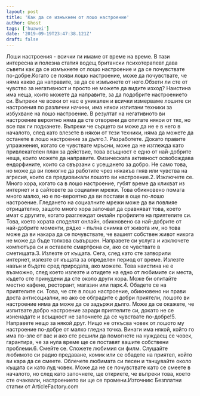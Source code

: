 ```yaml
---
layout: post
title: 'Как да се измъкнем от лошо настроение'
author: Ghost
tags: ['huawei']
date: '2019-09-19T23:47:38.121Z'
draft: false
---
```


Лоши настроения - всички ги имаме от време на време. В тази интересна и полезна статия водещ британски психотерапевт дава съвети как да се измъкнете от лошо настроение и да се почувствате по-добре.Когато се появи лошо настроение, може да почувствате, че няма какво да направите, за да се измъкнете от него.Обзети ли сте от чувство за негативност и просто не можете да видите изход? Наистина има неща, които можете да направите, за да подобрите настроението си. Въпреки че всеки от нас е уникален и всички измерваме лошите си настроения по различни начини, има някои изпитани техники за избухване на лошо настроение. В резултат на негативното ви настроение вероятно няма да сте отворени да опитате някои от тях, но все пак ги подканете. Въпреки че сърцето ви може да не е в него в началото, след като влезете в някои от тези техники, няма да можете да останете в лошо настроение за дълго.1. Разработете. Докато правите упражнения, когато се чувствате мръсни, може да не изглежда като привлекателен план за действие, това всъщност е едно от най-добрите неща, които можете да направите. Физическата активност освобождава ендорфините, които са свързани с усещането за добро. Не само това, но може да ви помогне да работите чрез някакъв гняв или чувства на агресия, които са предизвикали лошото ви настроение.2. Изключете се. Много хора, когато са в лошо настроение, губят време да кликват из интернет и в сайтовете за социални мрежи. Това обикновено помага много малко, но е по-вероятно да ви постави в още по-лошо настроение. Гледането на социалните мрежи може да ви повлияе отрицателно, защото много хора започват да сравняват това, което имат с другите, когато разглеждат онлайн профилите на приятелите си. Това, което хората споделят онлайн, обикновено са най-добрите от най-добрите моменти, рядко - пълна снимка от живота им, но това може да ви накара да се почувствате, че вашият собствен живот никога не може да бъде толкова съвършен. Направете си услуга и изключете компютъра си и оставете смартфона си, ако се чувствате в сметищата.3. Излезте от къщата. Сега, след като сте затворили интернет, излезте от къщата за определен период от време. Излезте навън и бъдете сред природата, ако можете. Това наистина не е възможно, след което излезте и отидете на едно от любимите си места, където сте принудени да сте около други хора. Може би опитайте местно кафене, ресторант, магазин или парк.4. Обадете се на приятелите си. Това, че сте в лошо настроение, обикновено ни прави доста антисоциални, но ако се обградите с добри приятели, лошото ви настроение няма да може да се задържи дълго. Може да се окажете, че изпитвате добро настроение заради приятелите си, докато не се изненадате и всъщност не започнете да се чувствате по-добре!5. Направете нещо за някой друг. Нищо не откъсва човек от лошото му настроение по-добре от малко гледна точка. Винаги има някой, който го има по-зле от вас и ако сте решили да помогнете на нуждаещ се човек, гарантира, че за нула време ще се поставят вашите собствени проблеми.6. Смейте се. Сложете любимия си филм. Слушайте любимото си радио предаване, комик или се обадете на приятел, който ви кара да се смеете. Облечете любимата си песен и танцувайте около къщата си като луд човек. Може да не се почувствате като се смеете в началото, но след като започнете, ще откриете, че въпреки това, което сте очаквали, настроението ви ще се промени.Източник: Безплатни статии от ArticleFactory.com
